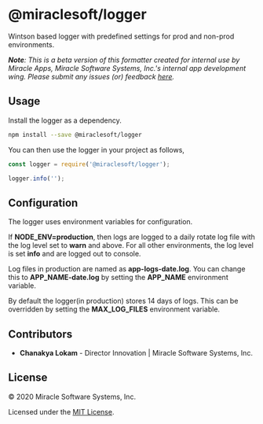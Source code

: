 # @miraclesoft/logger

Wintson based logger with predefined settings for prod and non-prod environments.

**_Note_**_: This is a beta version of this formatter created for internal use by Miracle Apps, Miracle Software Systems, Inc.'s internal app development wing. Please submit any issues (or) feedback [here](https://github.com/miracleapps/eslint-formatter-html/issues)._

## Usage

Install the logger as a dependency.

```sh
npm install --save @miraclesoft/logger
```

You can then use the logger in your project as follows,

```js
const logger = require('@miraclesoft/logger');

logger.info('');
```

## Configuration

The logger uses environment variables for configuration.

If **NODE_ENV=production**, then logs are logged to a daily rotate log file with the log level set to **warn** and above. For all other environments, the log level is set **info** and are logged out to console.

Log files in production are named as **app-logs-date.log**. You can change this to **APP_NAME-date.log** by setting the **APP_NAME** environment variable.

By default the logger(in production) stores 14 days of logs. This can be overridden by setting the **MAX_LOG_FILES** environment variable.

## Contributors

- **Chanakya Lokam** - Director Innovation | Miracle Software Systems, Inc.

## License

© 2020 Miracle Software Systems, Inc.

Licensed under the [MIT License](LICENSE).
